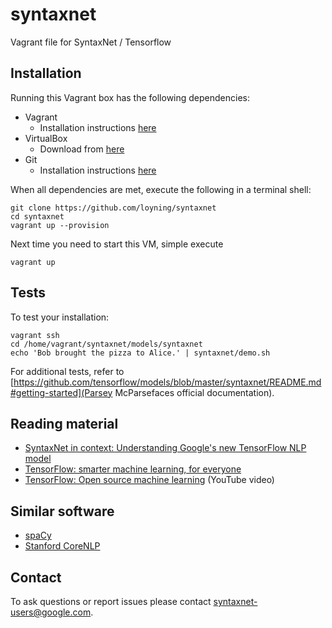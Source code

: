 # syntaxnet
Vagrant file for SyntaxNet / Tensorflow

## Installation

Running this Vagrant box has the following dependencies:

* Vagrant
  * Installation instructions [here](https://www.vagrantup.com/docs/installation/)
* VirtualBox
  * Download from [here](https://www.virtualbox.org)
* Git 
  * Installation instructions [here](https://git-scm.com/book/en/v2/Getting-Started-Installing-Git)

When all dependencies are met, execute the following in a terminal shell:
```shell
git clone https://github.com/loyning/syntaxnet
cd syntaxnet
vagrant up --provision
```

Next time you need to start this VM, simple execute
```shell
vagrant up
```

## Tests

To test your installation:
```shell
vagrant ssh
cd /home/vagrant/syntaxnet/models/syntaxnet
echo 'Bob brought the pizza to Alice.' | syntaxnet/demo.sh
```

For additional tests, refer to [https://github.com/tensorflow/models/blob/master/syntaxnet/README.md#getting-started](Parsey McParsefaces official documentation).

## Reading material
* [SyntaxNet in context: Understanding Google's new TensorFlow NLP model](https://spacy.io/blog/syntaxnet-in-context)
* [TensorFlow: smarter machine learning, for everyone](https://googleblog.blogspot.no/2015/11/tensorflow-smarter-machine-learning-for.html)
* [TensorFlow: Open source machine learning](https://www.youtube.com/watch?v=oZikw5k_2FM) (YouTube video)

## Similar software
* [spaCy](https://spacy.io)
* [Stanford CoreNLP](http://stanfordnlp.github.io/CoreNLP/)


## Contact
To ask questions or report issues please contact syntaxnet-users@google.com.
